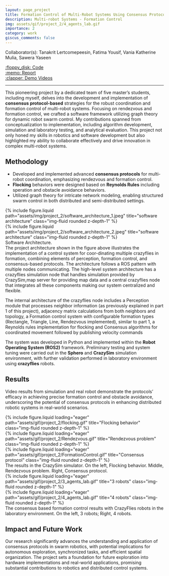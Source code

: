 ```yaml
---
layout: page_project
title: Formation Control of Multi-Robot Systems Using Consensus Protocols
description: Multi-robot Systems - Formation Control 
img: assets/gif/project_2/4_agents_lab.gif
importance: 2
category: work
giscus_comments: false
---
```


Collaborator(s): Tanakrit Lertcomepeesin, Fatima Yousif, Vania Katherine Mulia, Sawera Yaseen

<div class="row justify-content-sm-left">
    <div class="col-sm-2 mt-3 mt-md-0">
        <a href="https://ifrosmaster.org/">:floppy_disk: Code</a>
    </div>
    <div class="col-sm-2 mt-3 mt-md-0">
        <a href="https://ifrosmaster.org/">:memo: Report</a>
    </div>
    <div class="col-sm-2 mt-3 mt-md-0">
        <a href="https://ifrosmaster.org/">:clapper: Demo Videos</a>
    </div>
</div>

---
This pioneering project by a dedicated team of five master’s students, including myself, delves into the development and implementation of **consensus protocol-based** strategies for the robust coordination and formation control of multi-robot systems. Focusing on rendezvous and formation control, we crafted a software framework utilizing graph theory for dynamic robot swarm control. My contributions spanned from conceptualization to implementation, including algorithm development, simulation and laboratory testing, and analytical evaluation. This project not only honed my skills in robotics and software development but also highlighted my ability to collaborate effectively and drive innovation in complex multi-robot systems.

## Methodology

- Developed and implemented advanced **consensus protocols** for multi-robot coordination, emphasizing rendezvous and formation control.
- **Flocking** behaviors were designed based on **Reynolds Rules** including speration and obstacle avoidance behaviors.
- Utilized graph theory for intricate network modeling, enabling structured swarm control in both distributed and semi-distributed settings.
  
<div class="row justify-content-sm-center">
    <div class="col-sm-5 mt-3 mt-md-0">
        {% include figure.liquid path="assets/img/project_2/software_architecture_1.jpeg" title="software architecture" class="img-fluid rounded z-depth-1" %}
    </div>
    <div class="col-sm-7 mt-3 mt-md-0">
        {% include figure.liquid path="assets/img/project_2/software_architecture_2.jpeg" title="software architecture" class="img-fluid rounded z-depth-1" %}
    </div>
</div>
<div class="caption">
    Software Architecture.
</div>
The project architecture shown in the figure above illustrates the implementation of a control system for coor-dinating multiple crazyflies in formation, combining elements of perception, formation control, and consensus-based protocols. The architecture follows a ROS pattern with multiple nodes communicating.
The high-level system architecture has a crazyflies simulation node that handles simulation provided by CrazySim,map server for providing map data and a central crazyflies node that integrates all these components making our system centralized and flexible.

The internal architecture of the crazyflies node includes a Perception module that processes neighbor information (as previously explained in part 1 of this project), adjacency matrix calculations from both neighbors and topology, a Formation control system with configurable formation types (Rectangle, Triangle, Line, Rendezvous implemented), similar to part 1, a Reynolds rules implementation for flocking and Consensus algorithms for coordinated movement followed by publishing velocity commands

The system was developed in Python and implemented within the **Robot Operating System (ROS2)** framework. Preliminary testing and system tuning were carried out in the **Sphero** and **CrazySim** simulation environment, with further validation performed in laboratory environment using **crazyflies** robots.

## Results
Video results from simulation and real robot demonstrate the protocols’ efficacy in achieving precise formation control and obstacle avoidance, underscoring the potential of consensus protocols in enhancing distributed robotic systems in real-world scenarios.

<div class="row">
    <div class="col-sm mt-3 mt-md-0">
        {% include figure.liquid loading="eager" path="assets/gif/project_2/flocking.gif" title="Flocking behavior" class="img-fluid rounded z-depth-1" %}
    </div>
    <div class="col-sm mt-3 mt-md-0">
        {% include figure.liquid loading="eager" path="assets/gif/project_2/Rendezvous.gif" title="Rendezvous problem" class="img-fluid rounded z-depth-1" %}
    </div>
    <div class="col-sm mt-3 mt-md-0">
        {% include figure.liquid loading="eager" path="assets/gif/project_2/FormationControl.gif" title="Consensus protocol" class="img-fluid rounded z-depth-1" %}
    </div>
</div>

<div class="caption">
    The results in the CrazySim simulator. On the left, Flocking behavior. Middle, Rendezvous problem. Right, Consensus protocol.
</div>


<div class="row">
    <div class="col-sm mt-2 mt-md-0">
        {% include figure.liquid loading="eager" path="assets/gif/project_2/3_agents_lab.gif" title="3 robots" class="img-fluid rounded z-depth-1" %}
    </div>
    <div class="col-sm mt-2 mt-md-0">
        {% include figure.liquid loading="eager" path="assets/gif/project_2/4_agents_lab.gif" title="4 robots" class="img-fluid rounded z-depth-1" %}
    </div>
</div>

<div class="caption">
    The consensus based formation control results with CrazyFlies robots in the laboratory environment. On the left, 3 robots; Right, 4 robots.
</div>

## Impact and Future Work
Our research significantly advances the understanding and application of consensus protocols in swarm robotics, with potential implications for autonomous exploration, synchronized tasks, and efficient spatial organization. The project sets a foundation for future exploration into hardware implementations and real-world applications, promising substantial contributions to robotics and distributed control systems.